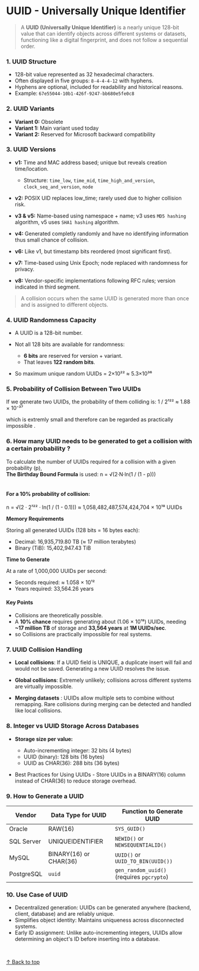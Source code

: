 
<h1>UUID - Universally Unique Identifier</h1>

> A **UUID (Universally Unique Identifier)** is a nearly unique 128-bit value that can identify objects across different systems or datasets, functioning like a digital fingerprint, and does not follow a sequential order.



### 1. UUID Structure

* 128-bit value represented as 32 hexadecimal characters.
* Often displayed in five groups: `8-4-4-4-12` with hyphens.
* Hyphens are optional, included for readability and historical reasons.
* Example: `67e55044-10b1-426f-9247-bb680e5fe0c8`


### 2. UUID Variants

* **Variant 0:** Obsolete
* **Variant 1:** Main variant used today
* **Variant 2:** Reserved for Microsoft backward compatibility

### 3. UUID Versions

* **v1:** Time and MAC address based; unique but reveals creation time/location.

  * Structure: `time_low`, `time_mid`, `time_high_and_version`, `clock_seq_and_version`, `node`
* **v2:** POSIX UID replaces low_time; rarely used due to higher collision risk.
* **v3 & v5:** Name-based using namespace + name; v3 uses `MD5 hashing` algorithm, v5 uses `SHA1 hashing` algorithm.
* **v4:** Generated completly randomly and have no identifying information thus small chance of collision.
* **v6:** Like v1, but timestamp bits reordered (most significant first).
* **v7:** Time-based using Unix Epoch; node replaced with randomness for privacy.
* **v8:** Vendor-specific implementations following RFC rules; version indicated in third segment.

       

>A collision occurs when the same UUID is generated more than once and is assigned to different objects. 



### 4. UUID Randomness Capacity

* A UUID is a 128-bit number.
* Not all 128 bits are available for randomness:

    * **6 bits** are reserved for version + variant.
    * That leaves **122 random bits**.

* So maximum unique random UUIDs = 2×10²² ≈ 5.3×10³⁶





### 5. Probability of Collision Between Two UUIDs

If we generate two UUIDs, the probability of them colliding is: 1 / 2¹²² ≈ 1.88 × 10⁻³⁷


which is extremly small and therefore can be regarded as practically impossible .



### 6. How many UUID needs to be generated to get a collision with a certain probability ?

To calculate the number of UUIDs required for a collision with a given probability (p), <Br> 
**The Birthday Bound Formula** is used: n = √(2·N·ln(1 / (1 - p))) <br>
<br>
<h4>For a 10% probability of collision:</h4>
n = √(2 · 2¹²² · ln(1 / (1 - 0.1))) ≈ 1,058,482,487,574,424,704 × 10¹⁸ UUIDs


**Memory Requirements**

Storing all generated UUIDs (128 bits = 16 bytes each):

- Decimal: 16,935,719.80 TB (≈ 17 million terabytes)
- Binary (TiB): 15,402,947.43 TiB


**Time to Generate**

At a rate of 1,000,000 UUIDs per second:

- Seconds required: ≈ 1.058 × 10¹²
- Years required: 33,564.26 years


<h4>Key Points </h4>

* Collisions are theoretically possible.
* A **10% chance** requires generating about (1.06 × 10¹⁸) UUIDs, needing **~17 million TB** of storage and **33,564 years** at **1M UUIDs/sec**.
* so Collisions are practically impossible for real systems.



### 7. UUID Collision Handling

- **Local collisions**: If a UUID field is UNIQUE, a duplicate insert will fail and would not be saved. Generating a new UUID resolves the issue.

- **Global collisions**: Extremely unlikely; collisions across different systems are virtually impossible.

- **Merging datasets** : UUIDs allow multiple sets to combine without remapping. Rare collisions during merging can be detected and handled like local collisions.
 

### 8. Integer vs UUID Storage Across Databases

- **Storage size per value:**

    * Auto-incrementing integer: 32 bits (4 bytes)
    * UUID (binary): 128 bits (16 bytes)
    * UUID as CHAR(36): 288 bits (36 bytes)

- Best Practices for Using UUIDs
      - Store UUIDs in a BINARY(16) column instead of CHAR(36) to reduce storage overhead.


### 9. How to Generate a UUID

| Vendor     | Data Type for UUID     | Function to Generate UUID                 |
| ---------- | ---------------------- | ----------------------------------------- |
| Oracle     | RAW(16)                | `SYS_GUID()`                              |
| SQL Server | UNIQUEIDENTIFIER       | `NEWID()` or `NEWSEQUENTIALID()`          |
| MySQL      | BINARY(16) or CHAR(36) | `UUID()` or `UUID_TO_BIN(UUID())`         |
| PostgreSQL | `uuid`                 | `gen_random_uuid()` (requires `pgcrypto`) |


### 10. Use Case of UUID

- Decentralized generation: UUIDs can be generated anywhere (backend, client, database) and are reliably unique.
- Simplifies object identity: Maintains uniqueness across disconnected systems.
- Early ID assignment: Unlike auto-incrementing integers, UUIDs allow determining an object's ID before inserting into a database.
<br>

[↑ Back to top](#top)